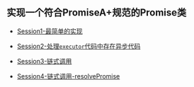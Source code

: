 ##  实现一个符合PromiseA+规范的Promise类

- [Session1-最简单的实现](./Session1-最简单的实现)

- [Session2-处理`executor`代码中存在异步代码](./Session2-处理异步)

- [Session3-链式调用](./Session3-链式调用)

- [Session4-链式调用-resolvePromise](./Session4-链式调用-resolvePromise)
